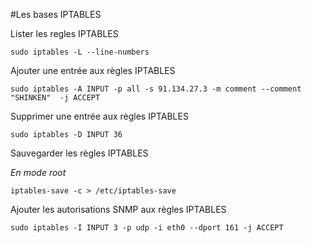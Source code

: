 #Les bases IPTABLES

Lister les regles IPTABLES

    sudo iptables -L --line-numbers


Ajouter une entrée aux règles IPTABLES

    sudo iptables -A INPUT -p all -s 91.134.27.3 -m comment --comment "SHINKEN"  -j ACCEPT


Supprimer une entrée aux règles IPTABLES

    sudo iptables -D INPUT 36


Sauvegarder les règles IPTABLES

*En mode root*

    iptables-save -c > /etc/iptables-save


Ajouter les autorisations SNMP aux règles IPTABLES

    sudo iptables -I INPUT 3 -p udp -i eth0 --dport 161 -j ACCEPT